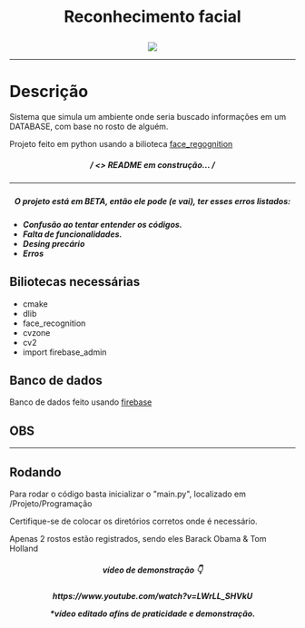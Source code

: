 # <p align = "center"> Reconhecimento facial

<p align="center">
  <img src = "https://user-images.githubusercontent.com/108163958/236060561-1b5b3f13-d30d-4493-b5ff-d3065c638771.png">
       </p>
  <hr>
  
# Descrição

Sistema que simula um ambiente onde seria buscado informações em um DATABASE, com base no rosto de alguém.

Projeto feito em python usando a bilioteca [face_regognition](https://github.com/ageitgey/face_recognition) 

 <h5 align='center'>
  / <> README em construção...</a> /
<h5>
<hr>
<h5 align='center'>
  O projeto está em BETA, então ele pode (e vai), ter esses erros listados:
<h5>


* Confusão ao tentar entender os códigos.
* Falta de funcionalidades.
* Desing precário
* Erros

## Biliotecas necessárias

* cmake
* dlib
* face_recognition
* cvzone
* cv2
* import firebase_admin

## Banco de dados

Banco de dados feito usando [firebase](https://firebase.google.com/?hl=pt)

## OBS
 <hr>




## Rodando

Para rodar o código basta inicializar o "main.py", localizado em /Projeto/Programação

Certifique-se de colocar os diretórios corretos onde é necessário.



Apenas 2 rostos estão registrados, sendo eles Barack Obama & Tom Holland




<h5 align='center'>
vídeo de demonstração 👇
<h5>
<h5 align='center'>
https://www.youtube.com/watch?v=LWrLL_SHVkU

*vídeo editado afíns de praticidade e demonstração.
<h5>
